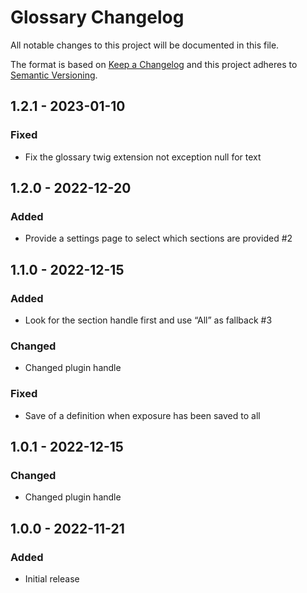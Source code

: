 # Glossary Changelog

All notable changes to this project will be documented in this file.

The format is based on [Keep a Changelog](http://keepachangelog.com/) and this project adheres to [Semantic Versioning](http://semver.org/).

## 1.2.1 - 2023-01-10
### Fixed
- Fix the glossary twig extension not exception null for text

## 1.2.0 - 2022-12-20
### Added
- Provide a settings page to select which sections are provided #2

## 1.1.0 - 2022-12-15
### Added
- Look for the section handle first and use “All” as fallback #3

### Changed
- Changed plugin handle

### Fixed
- Save of a definition when exposure has been saved to all

## 1.0.1 - 2022-12-15
### Changed
- Changed plugin handle

## 1.0.0 - 2022-11-21
### Added
- Initial release

